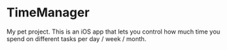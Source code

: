 # TimeManager
My pet project. 
This is an iOS app that lets you control how much time you spend on different tasks per day / week / month.
